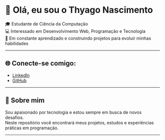 # 👋 Olá, eu sou o Thyago Nascimento  

🎓 Estudante de Ciência da Computação  
💻 Interessado em Desenvolvimento Web, Programação e Tecnologia  
🚀 Em constante aprendizado e construindo projetos para evoluir minhas habilidades  

---

## 🌐 Conecte-se comigo:
- [LinkedIn](https://www.linkedin.com/in/thyago-nascimento-2a832737b)  
- [GitHub](https://github.com/thnas22)  

---

## 📌 Sobre mim
Sou apaixonado por tecnologia e estou sempre em busca de novos desafios.  
Neste repositório você encontrará meus projetos, estudos e experiências práticas em programação.  

---

